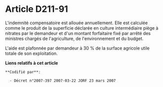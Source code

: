 # Article D211-91

L'indemnité compensatoire est allouée annuellement. Elle est calculée comme le produit de la superficie déclarée en culture
intermédiaire piège à nitrates par le demandeur et d'un montant forfaitaire fixé par arrêté des ministres chargés de
l'agriculture, de l'environnement et du budget.

L'aide est plafonnée par demandeur à 30 % de la surface agricole utile totale de son exploitation.

**Liens relatifs à cet article**

	**Codifié par**:

	  - Décret n°2007-397 2007-03-22 JORF 23 mars 2007
